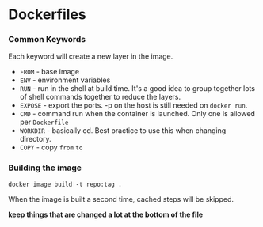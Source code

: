 # Dockerfiles 

### Common Keywords

Each keyword will create a new layer in the image.

- `FROM` - base image
- `ENV` - environment variables
- `RUN` - run in the shell at build time. It's a good idea to group together lots of shell commands together to reduce the layers.
- `EXPOSE` - export the ports. -p on the host is still needed on `docker run`.
- `CMD` - command run when the container is launched. Only one is allowed per `Dockerfile`
- `WORKDIR` - basically cd. Best practice to use this when changing directory.
- `COPY` - copy `from` `to`


### Building the image

`docker image build -t repo:tag .`

When the image is built a second time, cached steps will be skipped.

**keep things that are changed a lot at the bottom of the file**